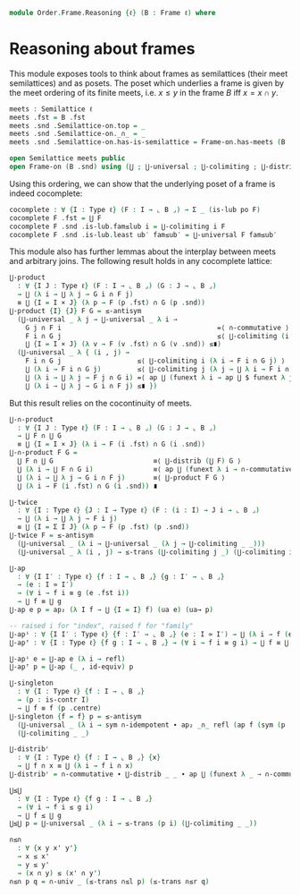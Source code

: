<!--
```agda
open import Cat.Prelude

open import Order.Diagram.Lub
open import Order.Diagram.Glb
open import Order.Semilattice
open import Order.Frame
open import Order.Base
```
-->

```agda
module Order.Frame.Reasoning {ℓ} (B : Frame ℓ) where
```

# Reasoning about frames

This module exposes tools to think about frames as semilattices (their
meet semilattices) and as posets. The poset which underlies a frame is
given by the meet ordering of its finite meets, i.e. $x \le y$ in the
frame $B$ iff $x = x \cap y$.

```agda
meets : Semilattice ℓ
meets .fst = B .fst
meets .snd .Semilattice-on.top = _
meets .snd .Semilattice-on._∩_ = _
meets .snd .Semilattice-on.has-is-semilattice = Frame-on.has-meets (B .snd)

open Semilattice meets public
open Frame-on (B .snd) using (⋃ ; ⋃-universal ; ⋃-colimiting ; ⋃-distrib) public
```

Using this ordering, we can show that the underlying poset of a frame is
indeed cocomplete:

```agda
cocomplete : ∀ {I : Type ℓ} (F : I → ⌞ B ⌟) → Σ _ (is-lub po F)
cocomplete F .fst = ⋃ F
cocomplete F .snd .is-lub.fam≤lub i = ⋃-colimiting i F
cocomplete F .snd .is-lub.least ub′ fam≤ub′ = ⋃-universal F fam≤ub′
```

This module also has further lemmas about the interplay between meets
and arbitrary joins. The following result holds in any cocomplete
lattice:

```agda
⋃-product
  : ∀ {I J : Type ℓ} (F : I → ⌞ B ⌟) (G : J → ⌞ B ⌟)
  → ⋃ (λ i → ⋃ λ j → G i ∩ F j)
  ≡ ⋃ {I = I × J} (λ p → F (p .fst) ∩ G (p .snd))
⋃-product {I} {J} F G = ≤-antisym
  (⋃-universal _ λ j → ⋃-universal _ λ i →
    G j ∩ F i                                       =⟨ ∩-commutative ⟩
    F i ∩ G j                                       ≤⟨ ⋃-colimiting (i , j) _ ⟩
    ⋃ {I = I × J} (λ v → F (v .fst) ∩ G (v .snd)) ≤∎)
  (⋃-universal _ λ { (i , j) →
    F i ∩ G j                   ≤⟨ ⋃-colimiting i (λ i → F i ∩ G j) ⟩
    ⋃ (λ i → F i ∩ G j)         ≤⟨ ⋃-colimiting j (λ j → ⋃ λ i → F i ∩ G j) ⟩
    ⋃ (λ i → ⋃ λ j → F j ∩ G i) =⟨ ap ⋃ (funext λ i → ap ⋃ $ funext λ j → ∩-commutative) ⟩
    ⋃ (λ i → ⋃ λ j → G i ∩ F j) ≤∎ })
```

But this result relies on the cocontinuity of meets.

```agda
⋃-∩-product
  : ∀ {I J : Type ℓ} (F : I → ⌞ B ⌟) (G : J → ⌞ B ⌟)
  → ⋃ F ∩ ⋃ G
  ≡ ⋃ {I = I × J} (λ i → F (i .fst) ∩ G (i .snd))
⋃-∩-product F G =
  ⋃ F ∩ ⋃ G                         ≡⟨ ⋃-distrib (⋃ F) G ⟩
  ⋃ (λ i → ⋃ F ∩ G i)               ≡⟨ ap ⋃ (funext λ i → ∩-commutative ∙ ⋃-distrib (G i) F) ⟩
  ⋃ (λ i → ⋃ λ j → G i ∩ F j)       ≡⟨ ⋃-product F G ⟩
  ⋃ (λ i → F (i .fst) ∩ G (i .snd)) ∎

⋃-twice
  : ∀ {I : Type ℓ} {J : I → Type ℓ} (F : (i : I) → J i → ⌞ B ⌟)
  → ⋃ (λ i → ⋃ λ j → F i j)
  ≡ ⋃ {I = Σ I J} (λ p → F (p .fst) (p .snd))
⋃-twice F = ≤-antisym
  (⋃-universal _ (λ i → ⋃-universal _ (λ j → ⋃-colimiting _ _)))
  (⋃-universal _ λ (i , j) → ≤-trans (⋃-colimiting j _) (⋃-colimiting i _))

⋃-ap
  : ∀ {I I′ : Type ℓ} {f : I → ⌞ B ⌟} {g : I′ → ⌞ B ⌟}
  → (e : I ≃ I′)
  → (∀ i → f i ≡ g (e .fst i))
  → ⋃ f ≡ ⋃ g
⋃-ap e p = ap₂ (λ I f → ⋃ {I = I} f) (ua e) (ua→ p)

-- raised i for "index", raised f for "family"
⋃-apⁱ : ∀ {I I′ : Type ℓ} {f : I′ → ⌞ B ⌟} (e : I ≃ I′) → ⋃ (λ i → f (e .fst i)) ≡ ⋃ f
⋃-apᶠ : ∀ {I : Type ℓ} {f g : I → ⌞ B ⌟} → (∀ i → f i ≡ g i) → ⋃ f ≡ ⋃ g

⋃-apⁱ e = ⋃-ap e (λ i → refl)
⋃-apᶠ p = ⋃-ap (_ , id-equiv) p

⋃-singleton
  : ∀ {I : Type ℓ} {f : I → ⌞ B ⌟}
  → (p : is-contr I)
  → ⋃ f ≡ f (p .centre)
⋃-singleton {f = f} p = ≤-antisym
  (⋃-universal _ (λ i → sym ∩-idempotent ∙ ap₂ _∩_ refl (ap f (sym (p .paths _)))))
  (⋃-colimiting _ _)

⋃-distribʳ
  : ∀ {I : Type ℓ} {f : I → ⌞ B ⌟} {x}
  → ⋃ f ∩ x ≡ ⋃ (λ i → f i ∩ x)
⋃-distribʳ = ∩-commutative ∙ ⋃-distrib _ _ ∙ ap ⋃ (funext λ _ → ∩-commutative)

⋃≤⋃
  : ∀ {I : Type ℓ} {f g : I → ⌞ B ⌟}
  → (∀ i → f i ≤ g i)
  → ⋃ f ≤ ⋃ g
⋃≤⋃ p = ⋃-universal _ (λ i → ≤-trans (p i) (⋃-colimiting _ _))

∩≤∩
  : ∀ {x y x' y'}
  → x ≤ x'
  → y ≤ y'
  → (x ∩ y) ≤ (x' ∩ y')
∩≤∩ p q = ∩-univ _ (≤-trans ∩≤l p) (≤-trans ∩≤r q)
```
